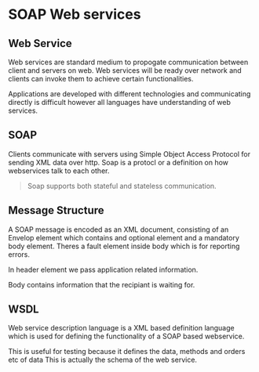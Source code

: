 # SOAP Web services

## Web Service

Web services are standard medium to propogate communication between client and servers on web. Web services will be ready over network and clients can invoke them to achieve certain functionalities.

Applications are developed with different technologies and communicating directly is difficult however all languages have understanding of web services.

## SOAP

Clients communicate with servers using Simple Object Access Protocol for sending XML data over http. Soap is a protocl or a definition on how webservices talk to each other.

> Soap supports both stateful and stateless communication.

## Message Structure

A SOAP message is encoded as an XML document, consisting of an Envelop element which contains and optional element and a mandatory body element. Theres a fault element inside body which is for reporting errors.

In header element we pass application related information.

Body contains information that the recipiant is waiting for.

## WSDL

Web service description language is a XML based definition language which is used for defining the functionality of a SOAP based webservice.

This is useful for testing because it defines the data, methods and orders etc of data This is actually the schema of the web service.

